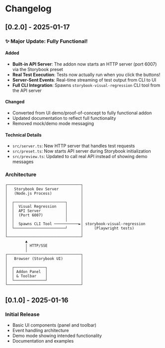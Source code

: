 # Changelog

## [0.2.0] - 2025-01-17

### ✨ Major Update: Fully Functional!

#### Added

- **Built-in API Server**: The addon now starts an HTTP server (port 6007) via the Storybook preset
- **Real Test Execution**: Tests now actually run when you click the buttons!
- **Server-Sent Events**: Real-time streaming of test output from CLI to UI
- **Full CLI Integration**: Spawns `storybook-visual-regression` CLI tool from the API server

#### Changed

- Converted from UI demo/proof-of-concept to fully functional addon
- Updated documentation to reflect full functionality
- Removed mock/demo mode messaging

#### Technical Details

- `src/server.ts`: New HTTP server that handles test requests
- `src/preset.ts`: Now starts API server during Storybook initialization
- `src/preview.ts`: Updated to call real API instead of showing demo messages

### Architecture

```
┌─────────────────────────────────┐
│   Storybook Dev Server          │
│   (Node.js Process)             │
│                                 │
│  ┌───────────────────────┐      │
│  │  Visual Regression    │      │
│  │  API Server           │      │
│  │  (Port 6007)          │      │
│  │                       │      │
│  │  Spawns CLI Tool ───────────►│ storybook-visual-regression
│  └───────────────────────┘      │     (Playwright tests)
│                                 │
└─────────────────────────────────┘
         ▲
         │ HTTP/SSE
         │
┌─────────────────────────────────┐
│   Browser (Storybook UI)        │
│                                 │
│  ┌──────────────┐               │
│  │ Addon Panel  │               │
│  │ & Toolbar    │               │
│  └──────────────┘               │
└─────────────────────────────────┘
```

## [0.1.0] - 2025-01-16

### Initial Release

- Basic UI components (panel and toolbar)
- Event handling architecture
- Demo mode showing intended functionality
- Documentation and examples
